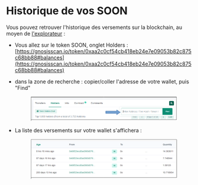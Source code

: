 # Historique de vos SOON

Vous pouvez retrouver l'historique des versements sur la blockchain, au moyen de [l'explorateur](../../defi-realt/explorateurs/) :

* Vous allez sur le token SOON, onglet Holders :\
  [https://gnosisscan.io/token/0xaa2c0cf54cb418eb24e7e09053b82c875c68bb88#balances](https://gnosisscan.io/token/0xaa2c0cf54cb418eb24e7e09053b82c875c68bb88#balances)
*   dans la zone de recherche : copier/coller l'adresse de votre wallet, puis "Find"

    <figure><img src="../../.gitbook/assets/image (34).png" alt=""><figcaption></figcaption></figure>
*   La liste des versements sur votre wallet s'affichera :&#x20;



    <figure><img src="../../.gitbook/assets/image (5).png" alt=""><figcaption></figcaption></figure>

